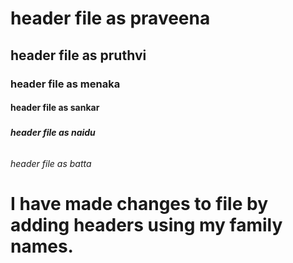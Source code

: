 # <H1> header file as praveena
## <H2> header file as pruthvi
### <H3> header file as menaka
#### <H4> header file as sankar
##### <H5> header file as naidu
###### <H6> header file as batta





# I have made changes to file by adding headers using my family names.
